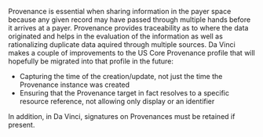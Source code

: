 Provenance is essential when sharing information in the payer space because any given record may have passed through multiple hands before it arrives at a payer.  Provenance provides traceability as to where the data originated and helps in the evaluation of the information as well as rationalizing duplicate data aquired through multiple sources.  Da Vinci makes a couple of improvements to the US Core Provenance profile that will hopefully be migrated into that profile in the future:

* Capturing the time of the creation/update, not just the time the Provenance instance was created
* Ensuring that the Provenance target in fact resolves to a specific resource reference, not allowing only display or an identifier

In addition, in Da Vinci, signatures on Provenances must be retained if present.